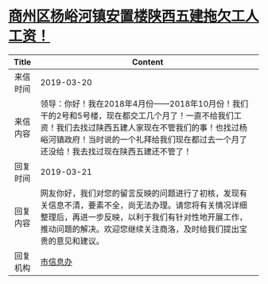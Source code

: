 # <a href="http://www.shangluo.gov.cn/zmhd/ldxxxx.jsp?urltype=leadermail.LeaderMailContentUrl&wbtreeid=1112&leadermailid=5176">商州区杨峪河镇安置楼陕西五建拖欠工人工资！</a>
| Title |                                                             Content                                                             |
|:-----:|---------------------------------------------------------------------------------------------------------------------------------|
| 来信时间  | 2019-03-20                                                                                                                      |
| 来信内容  | 领导：你好！我在2018年4月份——2018年10月份！我们干的2号和5号楼，现在都交工几个月了！一直不给我们工资！我们去找过陕西五建人家现在不管我们的事！也找过杨峪河镇政府！当时说的一个礼拜给我们现在都过去一个月了还没给！我去找过现在陕西五建还不管了！ |
| 回复时间  | 2019-03-21                                                                                                                      |
| 回复内容  | 网友你好，我们对您的留言反映的问题进行了初核，发现有关信息不清，要素不全，尚无法办理。请您将有关情况详细整理后，再进一步反映，以利于我们有针对性地开展工作，推动问题的解决。欢迎您继续关注商洛，及时给我们提出宝贵的意见和建议。                |
| 回复机构  | <a href="../../categories/agencies/市信息办.md">市信息办</a>                                                                              |
